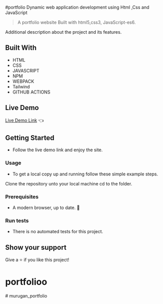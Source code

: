 #portfolio
Dynamic web application development using Html ,Css and JavaScript 

>  A portfolio website  Built with html5,css3, JavaScript-es6.

Additional description about the project and its features.

## Built With

- HTML 
- CSS
- JAVASCRIPT
- NPM
- WEBPACK
- Tailwind
- GITHUB ACTIONS

## Live Demo

[Live Demo Link](https://muruganantham-d.github.io/portfolio-/) :point_left:

## Getting Started
- Follow the live demo link and enjoy the site.

### Usage
- To get a local copy up and running follow these simple example steps.

Clone the repository unto your local machine cd to the folder.


### Prerequisites

- A modern browser, up to date.  :muscle:

### Run tests

- There is no automated tests for this project.

## Show your support

Give a ⭐️ if you like this project!
# portfolioo
#   m u r u g a n _ p o r t f o l i o  
 